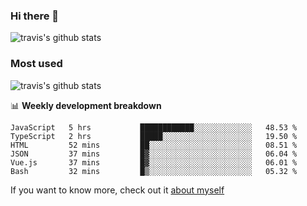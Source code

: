 ### Hi there 👋

<!--
**HondryTravis/HondryTravis** is a ✨ _special_ ✨ repository because its `README.md` (this file) appears on your GitHub profile.

Here are some ideas to get you started:

- 🔭 I’m currently working on ...
- 🌱 I’m currently learning ...
- 👯 I’m looking to collaborate on ...
- 🤔 I’m looking for help with ...
- 💬 Ask me about ...
- 📫 How to reach me: ...
- 😄 Pronouns: ...
- ⚡ Fun fact: ...
-->

![travis's github stats](https://github-readme-stats.vercel.app/api?username=HondryTravis&hide=stars)
### Most used
![travis's github stats](https://github-readme-stats.anuraghazra1.vercel.app/api/top-langs/?username=HondryTravis&layout=compact&hide_title=true)

📊 **Weekly development breakdown**

<!--START_SECTION:waka-->

```text
JavaScript   5 hrs           ████████████░░░░░░░░░░░░░   48.53 %
TypeScript   2 hrs           █████░░░░░░░░░░░░░░░░░░░░   19.50 %
HTML         52 mins         ██░░░░░░░░░░░░░░░░░░░░░░░   08.51 %
JSON         37 mins         █▓░░░░░░░░░░░░░░░░░░░░░░░   06.04 %
Vue.js       37 mins         █▓░░░░░░░░░░░░░░░░░░░░░░░   06.01 %
Bash         32 mins         █▒░░░░░░░░░░░░░░░░░░░░░░░   05.32 %
```

<!--END_SECTION:waka-->

If you want to know more, check out it [about myself](https://hondrytravis.github.io/)

